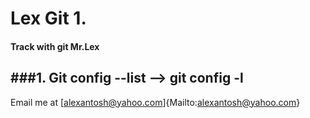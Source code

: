 # Lex Git 1. 
#### Track with git **Mr.Lex**
###1. Git config --list --> git config -l
---
Email me at [alexantosh@yahoo.com]{Mailto:alexantosh@yahoo.com}